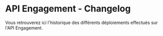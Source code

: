 # API Engagement - Changelog
Vous retrouverez ici l'historique des différents déploiements effectués sur l'API Engagement.

